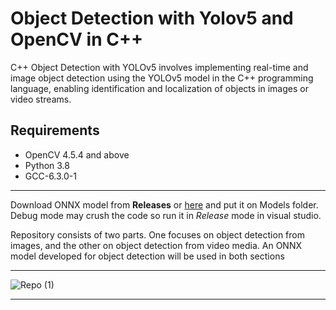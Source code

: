 # Object Detection with Yolov5 and OpenCV in C++ 
C++ Object Detection with YOLOv5 involves implementing real-time and image object detection using the YOLOv5 model in the C++ programming language, enabling identification and localization of objects in images or video streams.


## Requirements
* OpenCV 4.5.4 and above
* Python 3.8
* GCC-6.3.0-1
______________________________________________________________________________

Download ONNX model from **Releases** or [here](https://github.com/RsGoksel/Cpp-Object-Detection-Yolov5-OpenCV/releases/download/ONNX/yolov5s.onnx)
and put it on Models folder. Debug mode may crush the code so run it in *Release* mode in visual studio. 

Repository consists of two parts. One focuses on object detection from images, and the other on object detection from video media. An ONNX model developed for object detection will be used in both sections

______________________________________________________________________________

![Repo (1)](https://github.com/RsGoksel/Cpp-Object-Detection-Yolov5-OpenCV/assets/80707238/e06d9855-9f75-44e5-865c-4d090495a2d0)

______________________________________________________________________________


